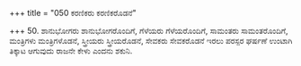 +++
title = "050 ಕರಣಿಕರು ಕರಣಿಕರೊಡನೆ"

+++
50. ಶಾನುಭೋಗರು ಶಾನುಭೋಗರೊಂದಿಗೆ, ಗೆಳೆಯರು ಗೆಳೆಯರೊಂದಿಗೆ, ಸಾಮಂತರು ಸಾಮಂತರೊಂದಿಗೆ, ಮಂತ್ರಿಗಳು ಮಂತ್ರಿಗಳೊಡನೆ, ಸ್ತ್ರೀಯರು ಸ್ತ್ರೀಯರೊಡನೆ, ಸೇವಕರು ಸೇವಕರೊಡನೆ ಇರಲು ಪರಸ್ಪರ ಘರ್ಷಣೆ ಉಂಟಾಗಿ ತಿಕ್ಕಾಟ ಆಗುವುದು ರಾಜನೇ ಕೇಳು ಎಂದನು ಶಕುನಿ.